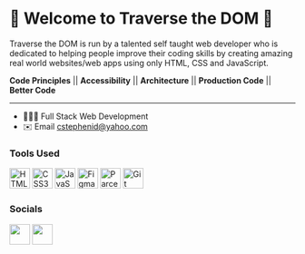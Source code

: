 🌟 Welcome to Traverse the DOM 🌟
=================================

Traverse the DOM is run by a talented self taught web developer who is dedicated to helping people improve their coding skills by creating amazing real world websites/web apps using only HTML, CSS and JavaScript. 

**Code Principles** || **Accessibility** || **Architecture** || **Production Code** || **Better Code** 

---
*   👨🏾‍💻   Full Stack Web Development
*   ✉️    Email [cstephenid@yahoo.com](mailto:cstephenid@yahoo.com)


### Tools Used
<p align="left">
   <a href="https://developer.mozilla.org/en-US/docs/Glossary/HTML5" target="_blank" rel="noreferrer"><img src="https://raw.githubusercontent.com/danielcranney/readme-generator/main/public/icons/skills/html5-colored.svg" width="36" height="36" alt="HTML5" /></a>
   <a href="https://www.w3.org/TR/CSS/#css" target="_blank" rel="noreferrer"><img src="https://raw.githubusercontent.com/danielcranney/readme-generator/main/public/icons/skills/css3-colored.svg" width="36" height="36" alt="CSS3" /></a>
   <a href="https://developer.mozilla.org/en-US/docs/Web/JavaScript" target="_blank" rel="noreferrer"><img src="https://raw.githubusercontent.com/danielcranney/readme-generator/main/public/icons/skills/javascript-colored.svg" width="36" height="36" alt="JavaScript" /></a>
  <a href="https://www.figma.com/" target="_blank" rel="noreferrer"><img src="https://raw.githubusercontent.com/danielcranney/readme-generator/main/public/icons/skills/figma-colored.svg" width="36" height="36" alt="Figma" /></a>
   <a href="https://parceljs.org/" target="_blank" rel="noreferrer"><img src="https://parceljs.org/avatar.b1be591d.avif" width="36" height="36" alt="Parcel" /></a>
   <a href="https://git-scm.com/" target="_blank" rel="noreferrer"><img src="https://raw.githubusercontent.com/danielcranney/readme-generator/main/public/icons/skills/git-colored.svg" width="36" height="36" alt="Git"/></a>
</p>

### Socials

</a> <a href="https://www.codepen.io/TraversetheDOM" target="_blank" rel="noreferrer"><img src="https://raw.githubusercontent.com/danielcranney/readme-generator/main/public/icons/socials/codepen-dark.svg" width="36" height="36" /></a>
</a> <a href="https://www.frontendmentor.io/profile/TraversetheDOM" target="_blank" rel="noreferrer"><img src="https://seeklogo.com/images/F/frontend-mentor-logo-DD85EFE0E9-seeklogo.com.png" width="36" height="36" /></a>
